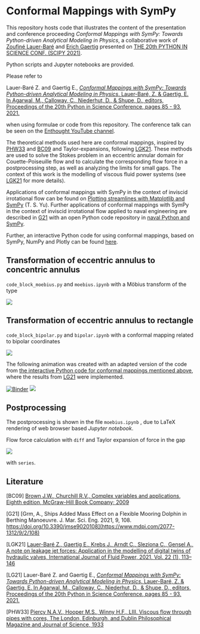 # Conformal Mappings with SymPy 

This repository hosts code that illustrates the content of the presentation and conference proceeding *Conformal Mappings with SymPy: Towards Python-driven Analytical Modeling in Physics*, a collaborative work of [Zoufiné Lauer-Baré](https://orcid.org/0000-0002-7083-6909) and [Erich Gaertig](https://orcid.org/0000-0003-1728-6466) presented on [THE 20th PYTHON IN SCIENCE CONF. (SCIPY 2021)](https://www.scipy2021.scipy.org/).

Python scripts and Jupyter notebooks are provided.

Please refer to 

Lauer-Baré Z. and Gaertig E., [*Conformal Mappings with SymPy: Towards Python-driven Analytical Modeling in Physics*. Lauer-Baré, Z. & Gaertig, E. In Agarwal, M., Calloway, C., Niederhut, D., & Shupe, D., editors, Proceedings of the 20th Python in Science Conference, pages 85 - 93, 2021. ](https://conference.scipy.org/proceedings/scipy2021/lauer_bare_gaertig.html)

when using formulae or code from this repository. The conference talk can be seen on the [Enthought YouTube channel](https://www.youtube.com/watch?v=P5ybpjv2uDA).

The theoretical methods used here are conformal mappings, inspired by [PHW33](https://www.tandfonline.com/doi/abs/10.1080/14786443309462212) and [BC09](https://www.mheducation.com/highered/product/complex-variables-applications-brown-churchill/M9780073383170.html) and Taylor-expansions, following [LGK21](https://journals.riverpublishers.com/index.php/IJFP/article/view/5535). These methods are used to solve the Stokes problem in an eccentric annular domain for Couette-Poiseuille flow and to calculate the corresponding flow force in a postprocessing step, as well as analyzing the limits for small gaps. The context of this work is the modelling of viscous fluid power systems (see [LGK21](https://journals.riverpublishers.com/index.php/IJFP/article/view/5535) for more details).

Applications of conformal mappings with SymPy in the context of inviscid irrotational flow can be found on [Plotting streamlines with Matplotlib and SymPy](https://tonysyu.github.io/plotting-streamlines-with-matplotlib-and-sympy.html#.YPf_rKjwhPb) (T. S. Yu).
Further applications of conformal mappings with SymPy in the context of inviscid irrotational flow applied to naval engineering are described in [G21](https://www.mdpi.com/2077-1312/9/2/108) with an open Python code repository in [naval Python and SymPy](https://zenodo.org/record/4452633#.YPpnYegzZPZ).

Further, an interactive Python code for using conformal mappings, based on SymPy, NumPy and Plotly can be found [here](https://github.com/zolabar/Conformal-Maps).

## Transformation of eccentric annulus to concentric annulus

```code_block_moebius.py``` and ```moebius.ipynb``` with a Möbius transform of the type

<img src="https://render.githubusercontent.com/render/math?math=w(z)=\frac{z %2B ia}{az %2B i}">

## Transformation of eccentric annulus to rectangle

```code_block_bipolar.py``` and ```bipolar.ipynb``` with a conformal mapping related to bipolar coordinates

<img src="https://render.githubusercontent.com/render/math?math=w(z)=2\cdot \tan^{-1}\left(\frac{z %2B i\gamma}{c}\right)">

The following animation was created with an adapted version of the code from [the interactive Python code for conformal mappings mentioned above](https://github.com/zolabar/Conformal-Maps), where the results from [LG21](https://conference.scipy.org/proceedings/scipy2021/lauer_bare_gaertig.html) were implemented.

[![Binder](https://mybinder.org/badge_logo.svg)](https://mybinder.org/v2/gh/zolabar/Conformal-Maps/HEAD)
![](mapping_arctan_colored_boundary.gif)

## Postprocessing

The postprocessing is shown in the file ```moebius.ipynb``` , due to LaTeX rendering of web browser based *Jupyter notebook*.

Flow force calculation with ```diff``` and Taylor expansion of force in the gap 

<img src="https://render.githubusercontent.com/render/math?math=\delta">

with ```series```.

## Literature

[BC09] [Brown J.W., Churchill R.V., Complex variables and applications, Eighth edition, McGraw-Hill Book Company; 2009](https://www.mheducation.com/highered/product/complex-variables-applications-brown-churchill/M9780073383170.html)

[G21] [Grm, A., Ships Added Mass Effect on a Flexible Mooring Dolphin in Berthing Manoeuvre. J. Mar. Sci. Eng. 2021, 9, 108. https://doi.org/10.3390/jmse9020108](https://www.mdpi.com/2077-1312/9/2/108)

[LGK21] [Lauer-Baré Z., Gaertig E., Krebs J., Arndt C., Sleziona C., Gensel A., A note on leakage jet forces: Application in the modelling of digital twins of hydraulic valves, International Journal of Fluid Power, 2021, Vol. 22 (1), 113–146](https://journals.riverpublishers.com/index.php/IJFP/article/view/5535)

[LG21] Lauer-Baré Z. and Gaertig E., [*Conformal Mappings with SymPy: Towards Python-driven Analytical Modeling in Physics*. Lauer-Baré, Z. & Gaertig, E. In Agarwal, M., Calloway, C., Niederhut, D., & Shupe, D., editors, Proceedings of the 20th Python in Science Conference, pages 85 - 93, 2021. ](https://conference.scipy.org/proceedings/scipy2021/lauer_bare_gaertig.html)

[PHW33] [Piercy N.A.V., Hooper M.S., Winny H.F., LIII. Viscous flow through pipes with cores, The London, Edinburgh, and Dublin Philosophical Magazine and Journal of Science, 1933](https://www.tandfonline.com/doi/abs/10.1080/14786443309462212)
